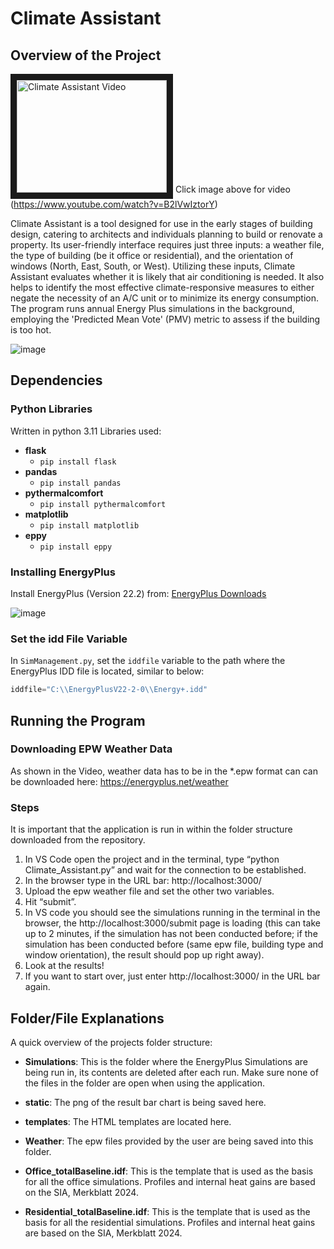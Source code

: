 # Climate Assistant

## Overview of the Project
<a href="https://www.youtube.com/watch?v=B2lVwIztorY=Vid_1
" target="_blank"><img src="https://github.com/sherb98/Climate_Assistant/assets/96775603/dc5c8b29-9470-4753-a1c1-fcb42d230758"
alt="Climate Assistant Video" width="240" height="180" border="10" /></a>
Click image above for video (https://www.youtube.com/watch?v=B2lVwIztorY)

Climate Assistant is a tool designed for use in the early stages of building design, catering to architects and individuals planning to build or renovate a property. Its user-friendly interface requires just three inputs: a weather file, the type of building (be it office or residential), and the orientation of windows (North, East, South, or West). Utilizing these inputs, Climate Assistant evaluates whether it is likely that air conditioning is needed. It also helps to identify the most effective climate-responsive measures to either negate the necessity of an A/C unit or to minimize its energy consumption. The program runs annual Energy Plus simulations in the background, employing the 'Predicted Mean Vote' (PMV) metric to assess if the building is too hot.

![image](https://github.com/sherb98/Climate_Assistant/assets/96775603/1b5e15ee-8f7d-4f85-8b51-b771e8540bbe)



## Dependencies 

### Python Libraries
Written in python 3.11
Libraries used:
- **flask**
  - `pip install flask`
- **pandas**
  - `pip install pandas`
- **pythermalcomfort**
  - `pip install pythermalcomfort`
- **matplotlib**
  - `pip install matplotlib`
- **eppy**
  - `pip install eppy`

### Installing EnergyPlus
Install EnergyPlus (Version 22.2) from: [EnergyPlus Downloads](https://energyplus.net/downloads)

![image](https://github.com/sherb98/Climate_Assistant/assets/96775603/7d43bb21-51a7-4f4e-bb5d-44309bc5679c)

### Set the idd File Variable
In `SimManagement.py`, set the `iddfile` variable to the path where the EnergyPlus IDD file is located, similar to below: 
```python
iddfile="C:\\EnergyPlusV22-2-0\\Energy+.idd"
```

## Running the Program

### Downloading EPW Weather Data
As shown in the Video, weather data has to be in the *.epw format can can be downloaded here: https://energyplus.net/weather

### Steps
It is important that the application is run in within the folder structure downloaded from the repository.
1. In VS Code open the project and in the terminal, type “python Climate_Assistant.py” and wait for the connection to be established.
2. In the browser type in the URL bar: http://localhost:3000/
3. Upload the epw weather file and set the other two variables.
4. Hit “submit”.
5. In VS code you should see the simulations running in the terminal in the browser, the http://localhost:3000/submit page is loading (this can take up to 2 minutes, if the simulation has not been conducted before; if the simulation has been conducted before (same epw file, building type and window orientation), the result should pop up right away).
6. Look at the results!
7. If you want to start over, just enter http://localhost:3000/ in the URL bar again.

## Folder/File Explanations
A quick overview of the projects folder structure:
- **Simulations**: This is the folder where the EnergyPlus Simulations are being run in, its contents are deleted after each run. Make sure none of the files in the folder are open when using the application.
- **static**: The png of the result bar chart is being saved here.
- **templates**: The HTML templates are located here.
- **Weather**: The epw files provided by the user are being saved into this folder.

- **Office_totalBaseline.idf**: This is the template that is used as the basis for all the office simulations. Profiles and internal heat gains are based on the SIA, Merkblatt 2024.
- **Residential_totalBaseline.idf**: This is the template that is used as the basis for all the residential simulations. Profiles and internal heat gains are based on the SIA, Merkblatt 2024.
